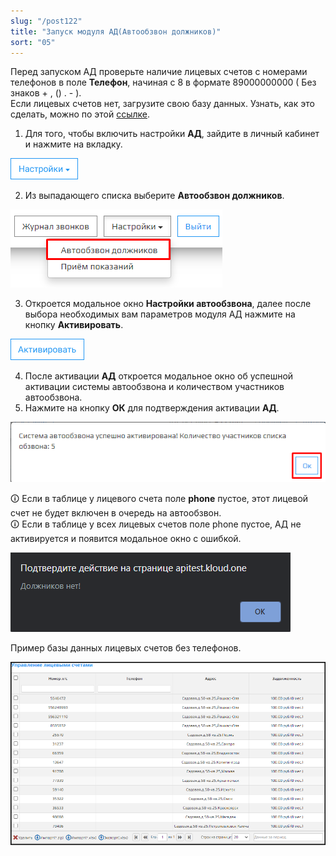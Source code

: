 ```yaml
---
slug: "/post122"
title: "Запуск модуля АД(Автообзвон должников)"
sort: "05"
---
```


Перед запуском АД проверьте наличие лицевых счетов с номерами телефонов в поле **Телефон**, начиная с 8 в формате 89000000000 ( Без знаков + , () . - ).  
Если лицевых счетов нет, загрузите свою базу данных. Узнать, как это сделать, можно по этой [ссылке](https://optimistic-hawking-7d4cd0.netlify.app/ver.1.7.0/4-instructions/how_to_upload_database "Загрузка своей базы данных").

1. Для того, чтобы включить настройки **АД**, зайдите в личный кабинет и нажмите на вкладку.  
   
![Картинка](./images/how_to_launch_AD_task_butt_settings.png )

2. Из выпадающего списка выберите **Автообзвон должников**.  
   
![Картинка](./images/how_to_launch_AD_task_butt_ad.png )

3. Откроется модальное окно **Настройки автообзвона**, далее после выбора необходимых вам параметров модуля АД нажмите на кнопку **Активировать**.  

![Картинка](./images/how_to_launch_AD_task_butt_enable.png )

4. После активации **АД** откроется модальное окно об успешной активации системы автообзвона и количеством участников автообзвона.
5. Нажмите на кнопку **ОК** для подтверждения активации **АД**.

![Картинка](./images/how_to_launch_AD_task_butt_ok.png )

🛈 Если в таблице у лицевого счета поле **phone** пустое, этот лицевой счет не будет включен в очередь на автообзвон.  
🛈 Если в таблице у всех лицевых счетов поле phone пустое, АД не активируется и появится модальное окно с ошибкой.

![Картинка](./images/how_to_launch_AD_task_not_debtor.png "Модальное окно Подтверждение действие на странице")

Пример базы данных лицевых счетов без телефонов.

![Картинка](./images/how_to_launch_AD_task_data_in_table.png "База данных для АД без номеров телефонов (АД не запустится)")